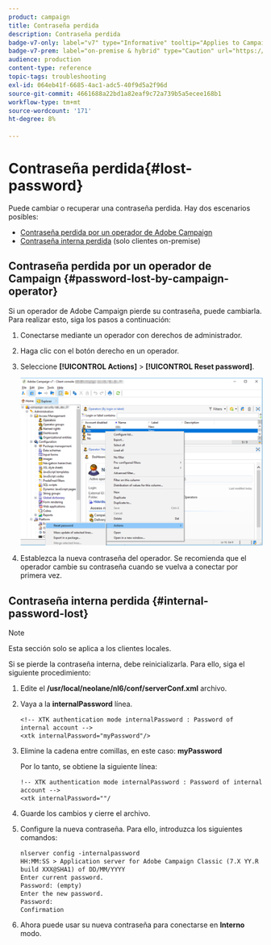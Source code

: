 ```yaml
---
product: campaign
title: Contraseña perdida
description: Contraseña perdida
badge-v7-only: label="v7" type="Informative" tooltip="Applies to Campaign Classic v7 only"
badge-v7-prem: label="on-premise & hybrid" type="Caution" url="https://experienceleague.adobe.com/docs/campaign-classic/using/installing-campaign-classic/architecture-and-hosting-models/hosting-models-lp/hosting-models.html" tooltip="Applies to on-premise and hybrid deployments only"
audience: production
content-type: reference
topic-tags: troubleshooting
exl-id: 064eb41f-6685-4ac1-adc5-40f9d5a2f96d
source-git-commit: 4661688a22bd1a82eaf9c72a739b5a5ecee168b1
workflow-type: tm+mt
source-wordcount: '171'
ht-degree: 8%

---
```


# Contraseña perdida{#lost-password}



Puede cambiar o recuperar una contraseña perdida.
Hay dos escenarios posibles:

* [Contraseña perdida por un operador de Adobe Campaign](#password-lost-by-campaign-operator)
* [Contraseña interna perdida](#internal-password-lost) (solo clientes on-premise)

## Contraseña perdida por un operador de Campaign {#password-lost-by-campaign-operator}

Si un operador de Adobe Campaign pierde su contraseña, puede cambiarla.
Para realizar esto, siga los pasos a continuación:

1. Conectarse mediante un operador con derechos de administrador.
1. Haga clic con el botón derecho en un operador.
1. Seleccione **[!UICONTROL Actions]** > **[!UICONTROL Reset password]**.

   ![](assets/operator-passwd.png)

1. Establezca la nueva contraseña del operador. Se recomienda que el operador cambie su contraseña cuando se vuelva a conectar por primera vez.

## Contraseña interna perdida {#internal-password-lost}

>[!NOTE]
>
>Esta sección solo se aplica a los clientes locales.

Si se pierde la contraseña interna, debe reinicializarla.
Para ello, siga el siguiente procedimiento:

1. Edite el **/usr/local/neolane/nl6/conf/serverConf.xml** archivo.

1. Vaya a la **internalPassword** línea.

   ```
   <!-- XTK authentication mode internalPassword : Password of internal account -->
   <xtk internalPassword="myPassword"/>
   ```

1. Elimine la cadena entre comillas, en este caso: **myPassword**

   Por lo tanto, se obtiene la siguiente línea:

   ```
   !-- XTK authentication mode internalPassword : Password of internal account -->
   <xtk internalPassword=""/
   ```

1. Guarde los cambios y cierre el archivo.

1. Configure la nueva contraseña. Para ello, introduzca los siguientes comandos:

   ```
   nlserver config -internalpassword
   HH:MM:SS > Application server for Adobe Campaign Classic (7.X YY.R build XXX@SHA1) of DD/MM/YYYY
   Enter current password.
   Password: (empty)
   Enter the new password.
   Password: 
   Confirmation 
   ```

1. Ahora puede usar su nueva contraseña para conectarse en **Interno** modo.
